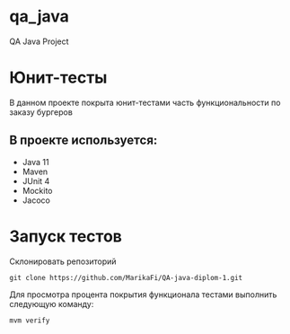 # qa_java
QA Java Project
# Юнит-тесты
В данном проекте покрыта юнит-тестами часть функциональности по заказу бургеров
## В проекте используется:
* Java 11
* Maven
* JUnit 4
* Mockito
* Jacoco
# Запуск тестов
Склонировать репозиторий
```
git clone https://github.com/MarikaFi/QA-java-diplom-1.git
```
Для просмотра процента покрытия функционала тестами выполнить следующую команду:
```
mvm verify
```